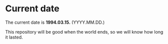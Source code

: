 # Current date

The current date is **1994.03.15.** (YYYY.MM.DD.)

This repository will be good when the world ends, so we will know how long it lasted.